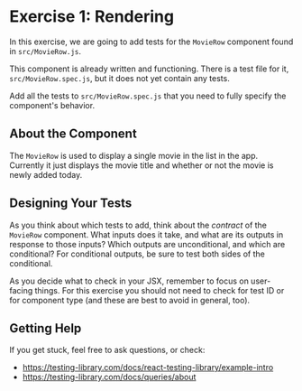 # Exercise 1: Rendering

In this exercise, we are going to add tests for the `MovieRow` component found in `src/MovieRow.js`.

This component is already written and functioning. There is a test file for it, `src/MovieRow.spec.js`, but it does not yet contain any tests.

Add all the tests to `src/MovieRow.spec.js` that you need to fully specify the component's behavior.

## About the Component

The `MovieRow` is used to display a single movie in the list in the app. Currently it just displays the movie title and whether or not the movie is newly added today.

## Designing Your Tests

As you think about which tests to add, think about the *contract* of the `MovieRow` component. What inputs does it take, and what are its outputs in response to those inputs? Which outputs are unconditional, and which are conditional? For conditional outputs, be sure to test both sides of the conditional.

As you decide what to check in your JSX, remember to focus on user-facing things. For this exercise you should not need to check for test ID or for component type (and these are best to avoid in general, too).

## Getting Help

If you get stuck, feel free to ask questions, or check:

- <https://testing-library.com/docs/react-testing-library/example-intro>
- <https://testing-library.com/docs/queries/about>
